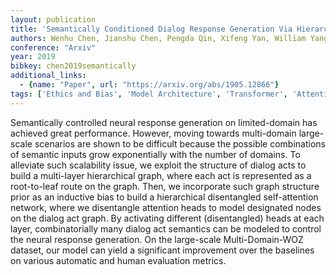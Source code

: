 ```yaml
---
layout: publication
title: 'Semantically Conditioned Dialog Response Generation Via Hierarchical Disentangled Self-attention'
authors: Wenhu Chen, Jianshu Chen, Pengda Qin, Xifeng Yan, William Yang Wang
conference: "Arxiv"
year: 2019
bibkey: chen2019semantically
additional_links:
  - {name: "Paper", url: "https://arxiv.org/abs/1905.12866"}
tags: ['Ethics and Bias', 'Model Architecture', 'Transformer', 'Attention Mechanism']
---
```

Semantically controlled neural response generation on limited-domain has
achieved great performance. However, moving towards multi-domain large-scale
scenarios are shown to be difficult because the possible combinations of
semantic inputs grow exponentially with the number of domains. To alleviate
such scalability issue, we exploit the structure of dialog acts to build a
multi-layer hierarchical graph, where each act is represented as a root-to-leaf
route on the graph. Then, we incorporate such graph structure prior as an
inductive bias to build a hierarchical disentangled self-attention network,
where we disentangle attention heads to model designated nodes on the dialog
act graph. By activating different (disentangled) heads at each layer,
combinatorially many dialog act semantics can be modeled to control the neural
response generation. On the large-scale Multi-Domain-WOZ dataset, our model can
yield a significant improvement over the baselines on various automatic and
human evaluation metrics.
